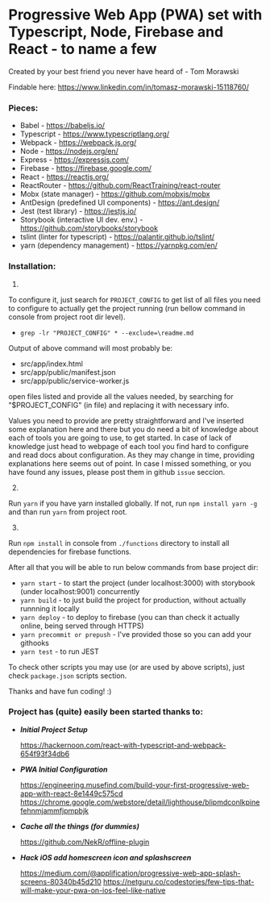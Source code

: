 # Progressive Web App (PWA) set with Typescript, Node, Firebase and React - to name a few


Created by your best friend you never have heard of - Tom Morawski

Findable here: https://www.linkedin.com/in/tomasz-morawski-15118760/

### Pieces:
- Babel - https://babeljs.io/
- Typescript - https://www.typescriptlang.org/
- Webpack - https://webpack.js.org/
- Node - https://nodejs.org/en/
- Express - https://expressjs.com/
- Firebase - https://firebase.google.com/
- React - https://reactjs.org/
- ReactRouter - https://github.com/ReactTraining/react-router
- Mobx (state manager) - https://github.com/mobxjs/mobx
- AntDesign (predefined UI components) - https://ant.design/
- Jest (test library) - https://jestjs.io/
- Storybook (interactive UI dev. env.) - https://github.com/storybooks/storybook
- tslint (linter for typescript) - https://palantir.github.io/tslint/
- yarn (dependency management) - https://yarnpkg.com/en/

### Installation:

1. 

To configure it, just search for `PROJECT_CONFIG` to get list of all files you need to configure to actually get the project running (run bellow command in console from project root dir level). 

- `grep -lr "PROJECT_CONFIG" * --exclude=\readme.md`

Output of above command will most probably be:

- src/app/index.html
- src/app/public/manifest.json
- src/app/public/service-worker.js

open files listed and provide all the values needed, by searching for "$PROJECT_CONFIG" (in file) and replacing it with necessary info.

Values you need to provide are pretty straightforward and I've inserted some explanation here and there but you do need a bit of knowledge about each of tools you are going to use, to get started. 
In case of lack of knowledge just head to webpage of each tool you find hard to configure and read docs about configuration. 
As they may change in time, providing explanations here seems out of point.
In case I missed something, or you have found any issues, please post them in github `issue` seccion.

2.

Run `yarn` if you have yarn installed globally. If not, run `npm install yarn -g` and than run `yarn` from project root.

3. 

Run `npm install` in console from `./functions` directory to install all dependencies for firebase functions.

After all that you will be able to run below commands from base project dir:

- `yarn start` - to start the project (under localhost:3000) with storybook (under localhost:9001) concurrently
- `yarn build` - to just build the project for production, without actually runnning it locally
- `yarn deploy` - to deploy to firebase (you can than check it actually online, being served through HTTPS)
- `yarn precommit or prepush` - I've provided those so you can add your githooks
- `yarn test` - to run JEST

To check other scripts you may use (or are used by above scripts), just check `package.json` scripts section.

Thanks and have fun coding! :) 

### Project has (quite) easily been started thanks to:

- ***Initial Project Setup*** 

    https://hackernoon.com/react-with-typescript-and-webpack-654f93f34db6
- ***PWA Initial Configuration*** 
    
    https://engineering.musefind.com/build-your-first-progressive-web-app-with-react-8e1449c575cd
    https://chrome.google.com/webstore/detail/lighthouse/blipmdconlkpinefehnmjammfjpmpbjk
- ***Cache all the things (for dummies)*** 
    
    https://github.com/NekR/offline-plugin
- ***Hack iOS add homescreen icon and splashscreen*** 
    
    https://medium.com/@applification/progressive-web-app-splash-screens-80340b45d210
    https://netguru.co/codestories/few-tips-that-will-make-your-pwa-on-ios-feel-like-native

